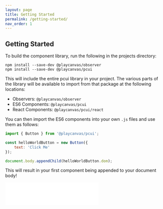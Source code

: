 ```yaml
---
layout: page
title: Getting Started
permalink: /getting-started/
nav_order: 1
---
```


## Getting Started

To build the component library, run the following in the projects directory:

```
npm install --save-dev @playcanvas/observer
npm install --save-dev @playcanvas/pcui
```

This will include the entire pcui library in your project. The various parts of the library will be available to import from that package at the following locations:

- Observers: `@playcanvas/observer`
- ES6 Components: `@playcanvas/pcui`
- React Components: `@playcanvas/pcui/react`

You can then import the ES6 components into your own `.js` files and use them as follows:
```javascript
import { Button } from '@playcanvas/pcui';

const helloWorldButton = new Button({
    text: 'Click Me'
});

document.body.appendChild(helloWorldButton.dom);
```

This will result in your first component being appended to your document body!

<div class="highlighter-rouge example-background">
    <iframe src="/pcui/storybook/iframe.html?id=input-button--main&viewMode=story" style="border: none;" height="72px"></iframe>
</div>

